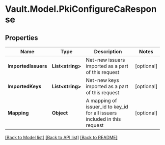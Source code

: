 # Vault.Model.PkiConfigureCaResponse

## Properties

Name | Type | Description | Notes
------------ | ------------- | ------------- | -------------
**ImportedIssuers** | **List&lt;string&gt;** | Net-new issuers imported as a part of this request | [optional] 
**ImportedKeys** | **List&lt;string&gt;** | Net-new keys imported as a part of this request | [optional] 
**Mapping** | **Object** | A mapping of issuer_id to key_id for all issuers included in this request | [optional] 

[[Back to Model list]](../README.md#documentation-for-models) [[Back to API list]](../README.md#documentation-for-api-endpoints) [[Back to README]](../README.md)


